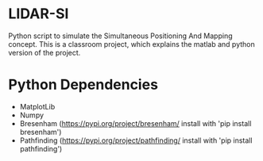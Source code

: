 # LIDAR-SI
Python script to simulate the Simultaneous Positioning And Mapping concept.
This is a classroom project, which explains the matlab and python version of the project.

# Python Dependencies
- MatplotLib
- Numpy
- Bresenham (https://pypi.org/project/bresenham/ install with 'pip install bresenham')
- Pathfinding (https://pypi.org/project/pathfinding/ install with 'pip install pathfinding')
